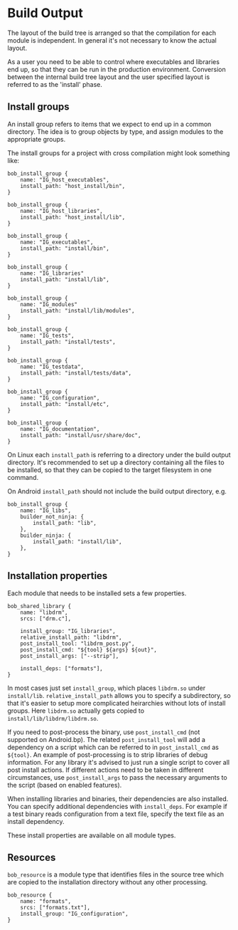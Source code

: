 # Build Output

The layout of the build tree is arranged so that the compilation for
each module is independent. In general it's not necessary to know the
actual layout.

As a user you need to be able to control where executables and
libraries end up, so that they can be run in the production
environment. Conversion between the internal build tree layout and the
user specified layout is referred to as the 'install' phase.

## Install groups

An install group refers to items that we expect to end up in a common
directory. The idea is to group objects by type, and assign modules to
the appropriate groups.

The install groups for a project with cross compilation might look
something like:

```
bob_install_group {
    name: "IG_host_executables",
    install_path: "host_install/bin",
}

bob_install_group {
    name: "IG_host_libraries",
    install_path: "host_install/lib",
}

bob_install_group {
    name: "IG_executables",
    install_path: "install/bin",
}

bob_install_group {
    name: "IG_libraries"
    install_path: "install/lib",
}

bob_install_group {
    name: "IG_modules"
    install_path: "install/lib/modules",
}

bob_install_group {
    name: "IG_tests",
    install_path: "install/tests",
}

bob_install_group {
    name: "IG_testdata",
    install_path: "install/tests/data",
}

bob_install_group {
    name: "IG_configuration",
    install_path: "install/etc",
}

bob_install_group {
    name: "IG_documentation",
    install_path: "install/usr/share/doc",
}
```

On Linux each `install_path` is referring to a directory under the build output
directory. It's recommended to set up a directory containing all the
files to be installed, so that they can be copied to the target
filesystem in one command.

On Android `install_path` should not include the build output directory, e.g.

```
bob_install_group {
    name: "IG_libs",
    builder_not_ninja: {
        install_path: "lib",
    },
    builder_ninja: {
        install_path: "install/lib",
    },
}
```

## Installation properties

Each module that needs to be installed sets a few properties.

```
bob_shared_library {
    name: "libdrm",
    srcs: ["drm.c"],

    install_group: "IG_libraries",
    relative_install_path: "libdrm",
    post_install_tool: "libdrm_post.py",
    post_install_cmd: "${tool} ${args} ${out}",
    post_install_args: ["--strip"],

    install_deps: ["formats"],
}
```

In most cases just set `install_group`, which places `libdrm.so` under
`install/lib`. `relative_install_path` allows you to specify a
subdirectory, so that it's easier to setup more complicated
heirarchies without lots of install groups. Here `libdrm.so` actually
gets copied to `install/lib/libdrm/libdrm.so`.

If you need to post-process the binary, use `post_install_cmd` (not
supported on Android.bp). The related `post_install_tool` will add a
dependency on a script which can be referred to in `post_install_cmd`
as `${tool}`. An example of post-processing is to strip libraries of
debug information. For any library it's advised to just run a single
script to cover all post install actions. If different actions need to
be taken in different circumstances, use `post_install_args` to pass
the necessary arguments to the script (based on enabled features).

When installing libraries and binaries, their dependencies are also
installed. You can specify additional dependencies with
`install_deps`. For example if a test binary reads configuration from
a text file, specify the text file as an install dependency.

These install properties are available on all module types.

## Resources

`bob_resource` is a module type that identifies files in the source
tree which are copied to the installation directory without any other
processing.

```
bob_resource {
    name: "formats",
    srcs: ["formats.txt"],
    install_group: "IG_configuration",
}
```
